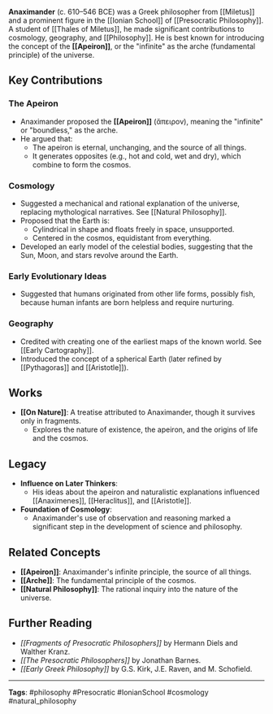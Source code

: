 **Anaximander** (c. 610–546 BCE) was a Greek philosopher from [[Miletus]] and a prominent figure in the [[Ionian School]] of [[Presocratic Philosophy]]. A student of [[Thales of Miletus]], he made significant contributions to cosmology, geography, and [[Philosophy]]. He is best known for introducing the concept of the **[[Apeiron]]**, or the "infinite" as the arche (fundamental principle) of the universe.

## Key Contributions
### The Apeiron
- Anaximander proposed the **[[Apeiron]]** (ἄπειρον), meaning the "infinite" or "boundless," as the arche.
- He argued that:
  - The apeiron is eternal, unchanging, and the source of all things.
  - It generates opposites (e.g., hot and cold, wet and dry), which combine to form the cosmos.

### Cosmology
- Suggested a mechanical and rational explanation of the universe, replacing mythological narratives. See [[Natural Philosophy]].
- Proposed that the Earth is:
  - Cylindrical in shape and floats freely in space, unsupported.
  - Centered in the cosmos, equidistant from everything.
- Developed an early model of the celestial bodies, suggesting that the Sun, Moon, and stars revolve around the Earth.

### Early Evolutionary Ideas
- Suggested that humans originated from other life forms, possibly fish, because human infants are born helpless and require nurturing.

### Geography
- Credited with creating one of the earliest maps of the known world. See [[Early Cartography]].
- Introduced the concept of a spherical Earth (later refined by [[Pythagoras]] and [[Aristotle]]).

## Works
- **[[On Nature]]**: A treatise attributed to Anaximander, though it survives only in fragments.
  - Explores the nature of existence, the apeiron, and the origins of life and the cosmos.

## Legacy
- **Influence on Later Thinkers**:
  - His ideas about the apeiron and naturalistic explanations influenced [[Anaximenes]], [[Heraclitus]], and [[Aristotle]].
- **Foundation of Cosmology**:
  - Anaximander's use of observation and reasoning marked a significant step in the development of science and philosophy.

## Related Concepts
- **[[Apeiron]]**: Anaximander's infinite principle, the source of all things.
- **[[Arche]]**: The fundamental principle of the cosmos.
- **[[Natural Philosophy]]**: The rational inquiry into the nature of the universe.

## Further Reading
- *[[Fragments of Presocratic Philosophers]]* by Hermann Diels and Walther Kranz.
- *[[The Presocratic Philosophers]]* by Jonathan Barnes.
- *[[Early Greek Philosophy]]* by G.S. Kirk, J.E. Raven, and M. Schofield.

---

**Tags**: #philosophy #Presocratic #IonianSchool #cosmology #natural_philosophy